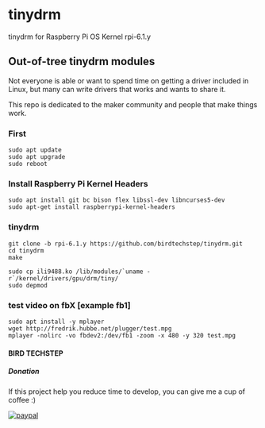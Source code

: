 # tinydrm
tinydrm for Raspberry Pi OS Kernel rpi-6.1.y

## Out-of-tree tinydrm modules

Not everyone is able or want to spend time on getting a driver included in Linux, but many can write drivers that works and wants to share it.

This repo is dedicated to the maker community and people that make things work.

### First
~~~
sudo apt update
sudo apt upgrade
sudo reboot
~~~

### Install Raspberry Pi Kernel Headers
~~~~
sudo apt install git bc bison flex libssl-dev libncurses5-dev
sudo apt-get install raspberrypi-kernel-headers
~~~~

### tinydrm
~~~~
git clone -b rpi-6.1.y https://github.com/birdtechstep/tinydrm.git
cd tinydrm
make

sudo cp ili9488.ko /lib/modules/`uname -r`/kernel/drivers/gpu/drm/tiny/
sudo depmod
~~~~

### test video on fbX [example fb1]
~~~~
sudo apt install -y mplayer
wget http://fredrik.hubbe.net/plugger/test.mpg
mplayer -nolirc -vo fbdev2:/dev/fb1 -zoom -x 480 -y 320 test.mpg
~~~~

#### BIRD TECHSTEP

##### Donation
If this project help you reduce time to develop, you can give me a cup of coffee :) 

[![paypal](https://www.paypalobjects.com/en_GB/TH/i/btn/btn_donateCC_LG.gif)](https://www.paypal.com/cgi-bin/webscr?cmd=_s-xclick&hosted_button_id=CYA3UGY8TNY82)
